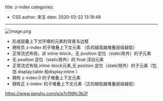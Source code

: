 title: z-index
categories:
 - CSS
author: 宋玉
date: 2020-02-22 13:19:48
---

![image.png](https://cdn.nlark.com/yuque/0/2019/png/394169/1574152736070-6d3ae8fa-cb80-4e27-b383-47499cedbe5e.png#align=left&display=inline&height=467&name=image.png&originHeight=467&originWidth=624&size=99370&status=done&style=none&width=624)

- 形成层叠上下文环境的元素的背景与边框
- 拥有负 z-index 的子堆叠上下文元素 （负的越高越堆叠层级越低）
- 正常流式布局，非 inline-block，无 position 定位（static除外）的子元素
- 无 position 定位（static除外）的 float 浮动元素
- 正常流式布局,inline-block元素,无 position 定位（static除外）的子元素（包括 display:table 和display:inline ）
- 拥有 z-index:0 的子堆叠上下文元素
- 拥有正 z-index: 的子堆叠上下文元素（正的越低越堆叠层级越低）

https://www.jianshu.com/p/a7cf99fc3b2f

